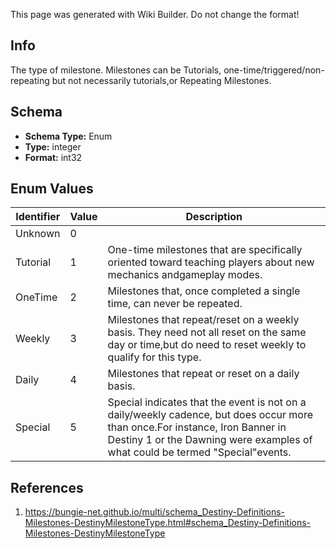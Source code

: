 <span class="wiki-builder">This page was generated with Wiki Builder. Do not change the format!</span>

## Info
The type of milestone.  Milestones can be Tutorials, one-time/triggered/non-repeating but not necessarily tutorials,or Repeating Milestones.

## Schema
* **Schema Type:** Enum
* **Type:** integer
* **Format:** int32

## Enum Values
Identifier | Value | Description
---------- | ----- | -----------
Unknown | 0 | 
Tutorial | 1 | One-time milestones that are specifically oriented toward teaching players about new mechanics andgameplay modes.
OneTime | 2 | Milestones that, once completed a single time, can never be repeated.
Weekly | 3 | Milestones that repeat/reset on a weekly basis.  They need not all reset on the same day or time,but do need to reset weekly to qualify for this type.
Daily | 4 | Milestones that repeat or reset on a daily basis.
Special | 5 | Special indicates that the event is not on a daily/weekly cadence, but does occur more than once.For instance, Iron Banner in Destiny 1 or the Dawning were examples of what could be termed &quot;Special&quot;events.

## References
1. https://bungie-net.github.io/multi/schema_Destiny-Definitions-Milestones-DestinyMilestoneType.html#schema_Destiny-Definitions-Milestones-DestinyMilestoneType
